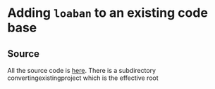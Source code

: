 # Adding `loaban` to an existing code base

## Source

All the source code is [here](https://github.com/laoban-dev/laobantraining). There is a subdirectory
convertingexistingproject which is the effective root